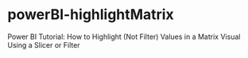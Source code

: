 # powerBI-highlightMatrix
Power BI Tutorial: How to Highlight (Not Filter) Values in a Matrix Visual Using a Slicer or Filter
